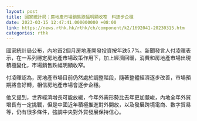 ```yaml
---
layout: post
title: 國家統計局：房地產市場銷售跌幅明顯收窄　料逐步企穩
date: 2023-03-15 12:47:41.000000000 +08:00
link: https://news.rthk.hk/rthk/ch/component/k2/1692041-20230315.htm
categories: rthk
---
```


國家統計局公布，內地首2個月房地產開發投資按年跌5.7%。新聞發言人付凌暉表示，在一系列穩定房地產市場政策作用下，加上經濟回暖，消費和房地產市場出現積極變化，市場銷售跌幅明顯收窄。

付凌暉認為，房地產市場目前仍然處於調整階段，隨著整體經濟逐步改善，市場預期將會好轉，相信房地產市場會逐步企穩。

他又提到，世界經濟增長可能放緩，今年外需形勢比去年更加嚴峻，內地全年外貿增長有一定挑戰，但是中國近年積極推進對外開放，以及發展跨境電商、數字貿易等，仍有很多條件，強調中央對外貿發展保持信心。
